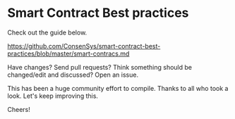 # Smart Contract Best practices

Check out the guide below.

https://github.com/ConsenSys/smart-contract-best-practices/blob/master/smart-contracs.md

Have changes? Send pull requests? Think something should be changed/edit and discussed? Open an issue.

This has been a huge community effort to compile. Thanks to all who took a look. Let's keep improving this.

Cheers!
